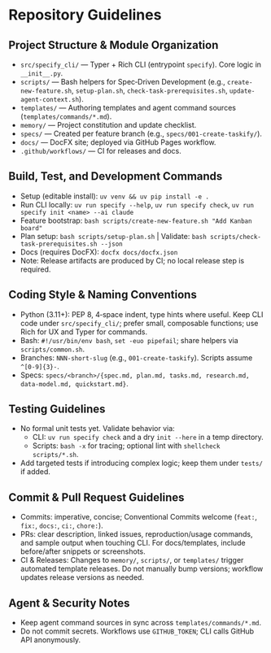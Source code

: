 # Repository Guidelines

## Project Structure & Module Organization
- `src/specify_cli/` — Typer + Rich CLI (entrypoint `specify`). Core logic in `__init__.py`.
- `scripts/` — Bash helpers for Spec‑Driven Development (e.g., `create-new-feature.sh`, `setup-plan.sh`, `check-task-prerequisites.sh`, `update-agent-context.sh`).
- `templates/` — Authoring templates and agent command sources (`templates/commands/*.md`).
- `memory/` — Project constitution and update checklist.
- `specs/` — Created per feature branch (e.g., `specs/001-create-taskify/`).
- `docs/` — DocFX site; deployed via GitHub Pages workflow.
- `.github/workflows/` — CI for releases and docs.

## Build, Test, and Development Commands
- Setup (editable install): `uv venv && uv pip install -e .`
- Run CLI locally: `uv run specify --help`, `uv run specify check`, `uv run specify init <name> --ai claude`
- Feature bootstrap: `bash scripts/create-new-feature.sh "Add Kanban board"`
- Plan setup: `bash scripts/setup-plan.sh`  | Validate: `bash scripts/check-task-prerequisites.sh --json`
- Docs (requires DocFX): `docfx docs/docfx.json`
- Note: Release artifacts are produced by CI; no local release step is required.

## Coding Style & Naming Conventions
- Python (3.11+): PEP 8, 4‑space indent, type hints where useful. Keep CLI code under `src/specify_cli/`; prefer small, composable functions; use Rich for UX and Typer for commands.
- Bash: `#!/usr/bin/env bash`, `set -euo pipefail`; share helpers via `scripts/common.sh`.
- Branches: `NNN-short-slug` (e.g., `001-create-taskify`). Scripts assume `^[0-9]{3}-`.
- Specs: `specs/<branch>/{spec.md, plan.md, tasks.md, research.md, data-model.md, quickstart.md}`.

## Testing Guidelines
- No formal unit tests yet. Validate behavior via:
  - CLI: `uv run specify check` and a dry `init --here` in a temp directory.
  - Scripts: `bash -x` for tracing; optional lint with `shellcheck scripts/*.sh`.
- Add targeted tests if introducing complex logic; keep them under `tests/` if added.

## Commit & Pull Request Guidelines
- Commits: imperative, concise; Conventional Commits welcome (`feat:`, `fix:`, `docs:`, `ci:`, `chore:`).
- PRs: clear description, linked issues, reproduction/usage commands, and sample output when touching CLI. For docs/templates, include before/after snippets or screenshots.
- CI & Releases: Changes to `memory/`, `scripts/`, or `templates/` trigger automated template releases. Do not manually bump versions; workflow updates release versions as needed.

## Agent & Security Notes
- Keep agent command sources in sync across `templates/commands/*.md`.
- Do not commit secrets. Workflows use `GITHUB_TOKEN`; CLI calls GitHub API anonymously.
